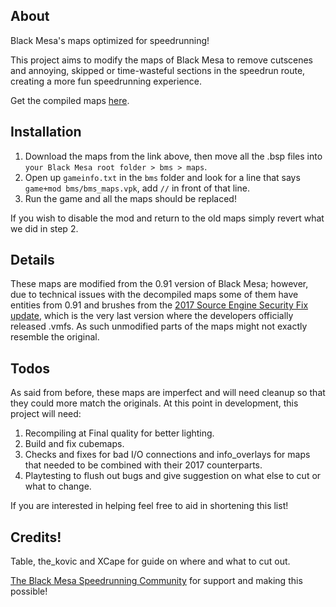 ## About
 Black Mesa's maps optimized for speedrunning!
 
 This project aims to modify the maps of Black Mesa to remove cutscenes and annoying, skipped or time-wasteful sections in the speedrun route, creating a more fun speedrunning experience.
 
 Get the compiled maps [here](https://drive.google.com/drive/folders/18-N0WWyPNHEfCk-AfjsnewXKahpjBKr_?usp=sharing).
 
## Installation
 1. Download the maps from the link above, then move all the .bsp files into `your Black Mesa root folder > bms > maps`. 
 2. Open up `gameinfo.txt` in the `bms` folder and look for a line that says `game+mod bms/bms_maps.vpk`, add `//` in front of that line.
 3. Run the game and all the maps should be replaced!
 
 If you wish to disable the mod and return to the old maps simply revert what we did in step 2.
 
## Details
 These maps are modified from the 0.91 version of Black Mesa; however, due to technical issues with the decompiled maps some of them have entities from 0.91 and brushes from the [2017 Source Engine Security Fix update](https://steamcommunity.com/games/362890/announcements/detail/1435939287373772097), which is the very last version where the developers officially released .vmfs. As such unmodified parts of the maps might not exactly resemble the original.
 
## Todos
 As said from before, these maps are imperfect and will need cleanup so that they could more match the originals. At this point in development, this project will need:
 1. Recompiling at Final quality for better lighting.
 2. Build and fix cubemaps.
 3. Checks and fixes for bad I/O connections and info_overlays for maps that needed to be combined with their 2017 counterparts.
 4. Playtesting to flush out bugs and give suggestion on what else to cut or what to change.
 
If you are interested in helping feel free to aid in shortening this list!

## Credits!
 Table, the_kovic and XCape for guide on where and what to cut out. 
 
 [The Black Mesa Speedrunning Community](https://discord.gg/pZ8TZ9w) for support and making this possible!
